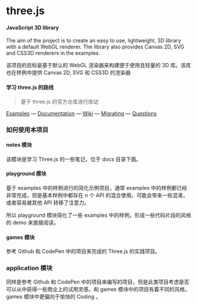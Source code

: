 # three.js

#### JavaScript 3D library

The aim of the project is to create an easy to use, lightweight, 3D library with a default WebGL renderer. The library also provides Canvas 2D, SVG and CSS3D renderers in the examples.

该项目的目标是基于默认的 WebGL 渲染器来构建便于使用且轻量的 3D 库。该库也在样例中提供 Canvas 2D, SVG 和 CSS3D 的渲染器

#### 学习 three.js 的路线

> 基于 three.js 的官方仓库进行改动

[Examples](http://threejs.org/examples/) &mdash;
[Documentation](http://threejs.org/docs/) &mdash;
[Wiki](https://github.com/mrdoob/three.js/wiki) &mdash;
[Migrating](https://github.com/mrdoob/three.js/wiki/Migration-Guide) &mdash;
[Questions](http://stackoverflow.com/questions/tagged/three.js)

### 如何使用本项目

#### notes 模块

该模块是学习 Three.js 的一些笔记，位于 docs 目录下面。

#### playground 模块

基于 examples 中的样例进行的简化示例项目，通常 examples 中的样例都已经非常完成，但是基本样例中都存在 n 个 API 的混合使用。可能会带来一些混淆，或者容易被其他 API 转移了注意力。

所以 playground 模块简化了一些 examples 中的样例，形成一些代码片段的风格的 demo 来直接阅读。

#### games 模块

参考 Github 和 CodePen 中的项目来完成的 Three.js 的实践项目。

### application 模块

同样是参考 Github 和 CodePen 中的项目来编写的项目，但是此类项目考虑是否可以从中获得一些商业上的试用灵感。和 games 模块中的项目有着不同的风格，games 模块中更偏向于愉快的 Coding 。

